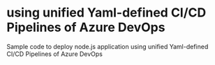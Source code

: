 # using unified Yaml-defined CI/CD Pipelines of Azure DevOps
Sample code to deploy node.js application using unified Yaml-defined CI/CD Pipelines of Azure DevOps


